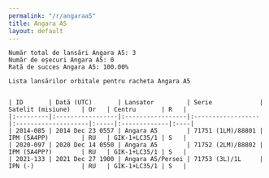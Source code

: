 ```yaml
---
permalink: "/r/angaraa5"
title: Angara A5
layout: default
---
```


    Număr total de lansări Angara A5: 3
    Număr de eșecuri Angara A5: 0
    Rată de succes Angara A5: 100.00%
    
    Lista lansărilor orbitale pentru racheta Angara A5
    
    
    | ID       | Dată (UTC)       | Lansator         | Serie             | Satelit (misiune)   | Or   | Centru       | R   |
    |:---------|:-----------------|:-----------------|:------------------|:--------------------|:-----|:-------------|:----|
    | 2014-085 | 2014 Dec 23 0557 | Angara A5        | 71751 (1LM)/88801 | IPM (5A4PP)         | RU   | GIK-1+LC35/1 | S   |
    | 2020-097 | 2020 Dec 14 0550 | Angara A5        | 71752 (2LM)/88802 | IPM (5A4PP?)        | RU   | GIK-1+LC35/1 | S   |
    | 2021-133 | 2021 Dec 27 1900 | Angara A5/Persei | 71753 (3L)/1L     | IPN (-)             | RU   | GIK-1+LC35/1 | S   |

